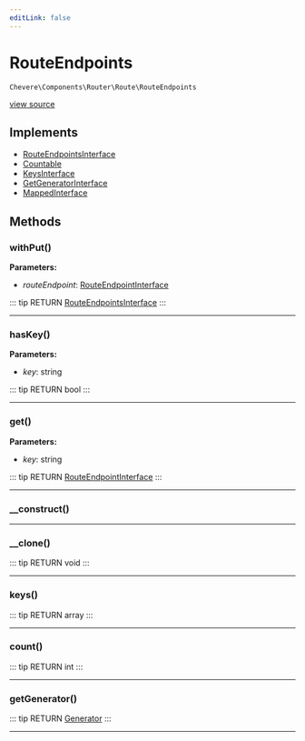 ```yaml
---
editLink: false
---
```


# RouteEndpoints

`Chevere\Components\Router\Route\RouteEndpoints`

[view source](https://github.com/chevere/chevere/blob/master/src/Chevere/Components/Router/Route/RouteEndpoints.php)

## Implements

- [RouteEndpointsInterface](../../../Interfaces/Router/Route/RouteEndpointsInterface.md)
- [Countable](https://www.php.net/manual/class.countable)
- [KeysInterface](../../../Interfaces/DataStructure/KeysInterface.md)
- [GetGeneratorInterface](../../../Interfaces/DataStructure/GetGeneratorInterface.md)
- [MappedInterface](../../../Interfaces/DataStructure/MappedInterface.md)

## Methods

### withPut()

**Parameters:**

- *routeEndpoint*: [RouteEndpointInterface](../../../Interfaces/Router/Route/RouteEndpointInterface.md)

::: tip RETURN
[RouteEndpointsInterface](../../../Interfaces/Router/Route/RouteEndpointsInterface.md)
:::

---

### hasKey()

**Parameters:**

- *key*: string

::: tip RETURN
bool
:::

---

### get()

**Parameters:**

- *key*: string

::: tip RETURN
[RouteEndpointInterface](../../../Interfaces/Router/Route/RouteEndpointInterface.md)
:::

---

### __construct()

---

### __clone()

::: tip RETURN
void
:::

---

### keys()

::: tip RETURN
array
:::

---

### count()

::: tip RETURN
int
:::

---

### getGenerator()

::: tip RETURN
[Generator](https://www.php.net/manual/class.generator)
:::

---
